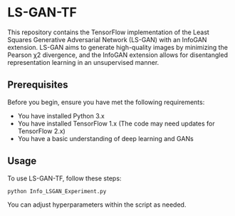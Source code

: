 # LS-GAN-TF

This repository contains the TensorFlow implementation of the Least Squares Generative Adversarial Network (LS-GAN) with an InfoGAN extension. LS-GAN aims to generate high-quality images by minimizing the Pearson χ2 divergence, and the InfoGAN extension allows for disentangled representation learning in an unsupervised manner.

## Prerequisites

Before you begin, ensure you have met the following requirements:
* You have installed Python 3.x
* You have installed TensorFlow 1.x (The code may need updates for TensorFlow 2.x)
* You have a basic understanding of deep learning and GANs


## Usage

To use LS-GAN-TF, follow these steps:

```bash
python Info_LSGAN_Experiment.py
```

You can adjust hyperparameters within the script as needed.